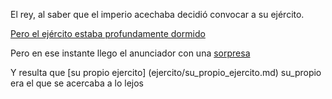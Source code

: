 El rey, al saber que el imperio acechaba decidió convocar a su ejército.

[Pero el ejército estaba profundamente dormido](dormidos/dormidos.md)

Pero en ese instante llego el anunciador con una [sorpresa](../../musica/grupo_mariachi.md)

Y resulta que [su propio ejercito] (ejercito/su_propio_ejercito.md) su_propio era el que se acercaba a lo lejos
